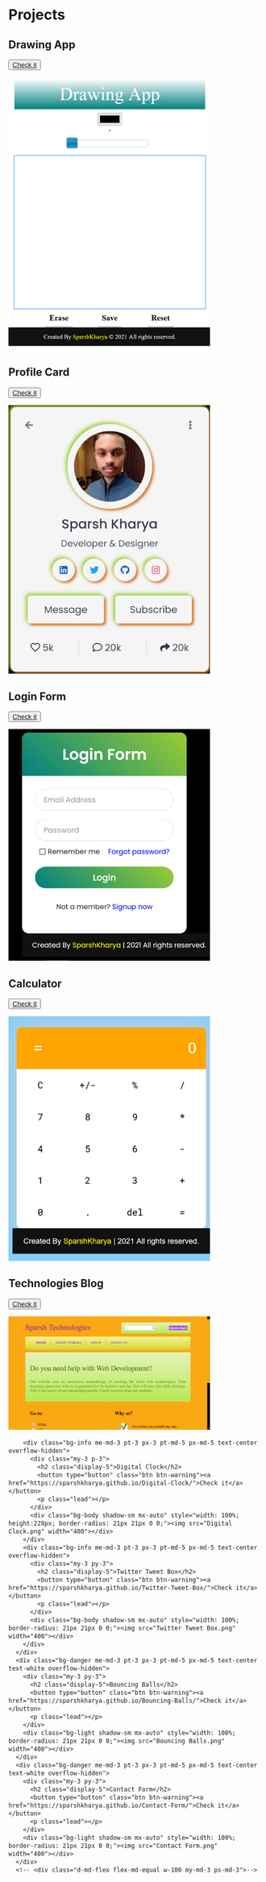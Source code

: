 <html>
<head>
    <meta charset="utf-8">
    <title>Project</title>
    <link rel="stylesheet" href="bootstrap.css">
    <link rel="stylesheet" href="Product.css">
    <link rel="icon" href="project.png">
</head>
<body>
    <h1>Projects</h1>
    <div class="d-md-flex flex-md-equal w-100 my-md-3 ps-md-3"> 
      <div class="bg-dark me-md-3 pt-3 px-3 pt-md-5 px-md-5 text-center text-white overflow-hidden">
        <div class="my-3 py-3">
          <h2 class="display-5">Drawing App</h2>
          <button type="button" class="btn btn-info"><a href="https://sparshkharya.github.io/Drawing-App/">Check it</a></button>
          <p class="lead"></p>
        </div>
        <div class="bg-light shadow-sm mx-auto" style="width: 100%;  border-radius: 21px 21px 0 0;"><img src="Drawing.png" width="400"></div>
      </div>
    </div>  
    <div class="bg-dark me-md-3 pt-3 px-3 pt-md-5 px-md-5 text-center overflow-hidden">
      <div class="my-3 p-3">
        <h2 class="display-5">Profile Card</h2>
        <button type="button" class="btn btn-info"><a href="https://sparshkharya.github.io/Profilecard/">Check it</a></button>
        <p class="lead"></p>
      </div>
      <div class="bg-light shadow-sm mx-auto" style="width: 100%; ; border-radius: 21px 21px 0 0;"><img src="Profile Card.png" width="400"></div>
    </div>
    <div class="bg-danger me-md-3 pt-3 px-3 pt-md-5 px-md-5 text-center overflow-hidden">
    <div class="my-3 py-3">
      <h2 class="display-5">Login Form</h2>
      <button type="button" class="btn btn-warning"><a href="https://sparshkharya.github.io/Login-Form/">Check it</a></button>
      <p class="lead"></p>
    </div>
    <div class="bg-light shadow-sm mx-auto" style="width: 100%;  border-radius: 21px 21px 0 0;"><img src="Login Form.png" width="400"></div>
  </div>
  <div class="bg-danger me-md-3 pt-3 px-3 pt-md-5 px-md-5 text-center overflow-hidden">
    <div class="my-3 p-3">
      <h2 class="display-5">Calculator</h2>
      <button type="button" class="btn btn-warning"><a href="https://sparshkharya.github.io/Calculator/">Check it</a></button>
      <p class="lead"></p>
    </div>
    <div class="bg-body shadow-sm mx-auto" style="width: 100%; border-radius: 21px 21px 0 0;"><img src="Calculator.png" width="400"></div>
  </div>
      <div class="bg-dark me-md-3 pt-3 px-3 pt-md-5 px-md-5 text-center text-white overflow-hidden">
      <div class="my-3 py-3">
        <h2 class="display-5">Technologies Blog</h2>
        <button type="button" class="btn btn-info"><a href="https://sparshkharya.github.io/Technology-Website/">Check it</a></button>
        <p class="lead"></p>
      </div>
      <div class="bg-light shadow-sm mx-auto" style="width: 100%;  border-radius: 21px 21px 0 0;"><img src="Technology.png" width="400"></div>
    </div>
  </div>  
      
        <div class="bg-info me-md-3 pt-3 px-3 pt-md-5 px-md-5 text-center overflow-hidden">
          <div class="my-3 p-3">
            <h2 class="display-5">Digital Clock</h2>
            <button type="button" class="btn btn-warning"><a href="https://sparshkharya.github.io/Digital-Clock/">Check it</a></button>
            <p class="lead"></p>
          </div>
          <div class="bg-body shadow-sm mx-auto" style="width: 100%; height:228px; border-radius: 21px 21px 0 0;"><img src="Digital Clock.png" width="400"></div>
        </div>
        <div class="bg-info me-md-3 pt-3 px-3 pt-md-5 px-md-5 text-center overflow-hidden">
          <div class="my-3 py-3">
            <h2 class="display-5">Twitter Tweet Box</h2>
            <button type="button" class="btn btn-warning"><a href="https://sparshkharya.github.io/Twitter-Tweet-Box/">Check it</a></button>
            <p class="lead"></p>
          </div>
          <div class="bg-body shadow-sm mx-auto" style="width: 100%;  border-radius: 21px 21px 0 0;"><img src="Twitter Tweet Box.png" width="400"></div>
        </div>
      </div>     
      <div class="bg-danger me-md-3 pt-3 px-3 pt-md-5 px-md-5 text-center text-white overflow-hidden">
        <div class="my-3 py-3">
          <h2 class="display-5">Bouncing Balls</h2>
          <button type="button" class="btn btn-warning"><a href="https://sparshkharya.github.io/Bouncing-Balls/">Check it</a></button>
          <p class="lead"></p>
        </div>
        <div class="bg-light shadow-sm mx-auto" style="width: 100%;  border-radius: 21px 21px 0 0;"><img src="Bouncing Balls.png" width="400"></div>
      </div>
      <div class="bg-danger me-md-3 pt-3 px-3 pt-md-5 px-md-5 text-center text-white overflow-hidden">
        <div class="my-3 py-3">
          <h2 class="display-5">Contact Form</h2>
          <button type="button" class="btn btn-warning"><a href="https://sparshkharya.github.io/Contact-Form/">Check it</a></button>
          <p class="lead"></p>
        </div>
        <div class="bg-light shadow-sm mx-auto" style="width: 100%;  border-radius: 21px 21px 0 0;"><img src="Contact Form.png" width="400"></div>
      </div>
      <!-- <div class="d-md-flex flex-md-equal w-100 my-md-3 ps-md-3">-->      
</body>
</html>
